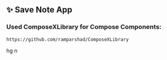 ## ✨ Save Note App
### Used ComposeXLibrary for Compose Components: 
 ```
https://github.com/ramparshad/ComposeXLibrary
```


hg
n
